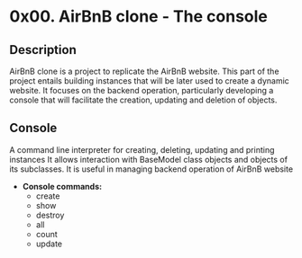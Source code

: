 # 0x00. AirBnB clone - The console

## Description
AirBnB clone is a project to replicate the AirBnB website. This part of the project entails building instances that will be later used to create a dynamic website. It focuses on the backend operation, particularly developing a console that will facilitate the creation, updating and deletion of objects.

## Console
A command line interpreter for creating, deleting, updating and printing instances It allows interaction with BaseModel class objects and objects of its subclasses. It is useful in managing backend operation of AirBnB website
* **Console commands:**
	* create
	* show
	* destroy
	* all
	* count
	* update
